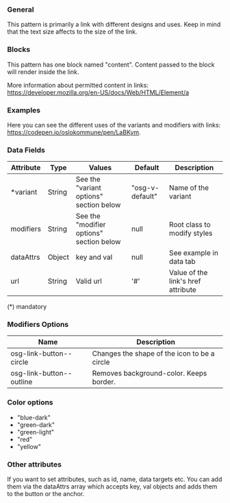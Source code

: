 ### General

This pattern is primarily a link with different designs and uses. Keep in mind that the text size affects to the size of the link.

### Blocks

This pattern has one block named "content". Content passed to the block will render inside the link.

More information about permitted content in links: <a href="https://developer.mozilla.org/en-US/docs/Web/HTML/Element/a">https://developer.mozilla.org/en-US/docs/Web/HTML/Element/a</a>

### Examples

Here you can see the different uses of the variants and modifiers with links: <a href="https://codepen.io/oslokommune/pen/LaBKym" target="_blank">https://codepen.io/oslokommune/pen/LaBKym</a>.

### Data Fields

| Attribute | Type   | Values                                   | Default         | Description                                                        |
| --------- | ------ | ---------------------------------------- | --------------- | ------------------------------------------------------------------ |
| \*variant | String | See the "variant options" section below  | "osg-v-default" | Name of the variant                                                |
| modifiers | String | See the "modifier options" section below | null            | Root class to modify styles                                        |
| dataAttrs | Object | key and val                              | null            | See example in data tab                                            |
| url       | String | Valid url                                | '#'             | Value of the link's href attribute                                 |

(\*) mandatory

### Modifiers Options

| Name                     | Description                                  |
| -----------------------  | -------------------------------------------- |
| osg-link-button--circle  | Changes the shape of the icon to be a circle |
| osg-link-button--outline | Removes background-color. Keeps border.      |

### Color options

- "blue-dark"
- "green-dark"
- "green-light"
- "red"
- "yellow"

### Other attributes

If you want to set attributes, such as id, name, data targets etc. You can add them via the dataAttrs array which accepts key, val objects and adds them to the button or the anchor.
